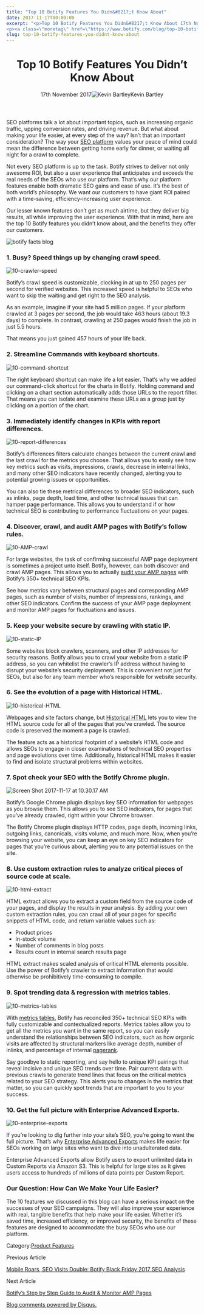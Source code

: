 ```yaml
---
title: "Top 10 Botify Features You Didn&#8217;t Know About"
date: 2017-11-17T00:00:00
excerpt: "<p>Top 10 Botify Features You Didn&#8217;t Know About 17th November 2017Kevin Bartley SEO platforms talk a lot about important topics, such as increasing organic traffic, upping conversion rates, and driving revenue. But what about making your life easier, at every step of the way? Isn&#8217;t that an important consideration? The way your SEO platform values&hellip; </p>
<p><a class=\"moretag\" href=\"https://www.botify.com/blog/top-10-botify-features-you-didnt-know-about\">Read the full article</a></p>"
slug: top-10-botify-features-you-didnt-know-about
---
```


<header class="text-center">
<h1 class="font-internacional font-regular normal text-header-one leading-header-one text-typography-accent-2">Top 10 Botify Features You Didn&#8217;t Know About</h1>
<div class="flex items-center justify-center my-3"><span class="mr-1 font-internacional font-regular normal text-base leading-none text-typography-primary-lighter">17th November 2017</span><img decoding="async" alt="Kevin Bartley" class="rounded-full w-10 h-10" src="//images.ctfassets.net/tp56mevc46jo/3nx7dI37nG2AaSGesccy2i/7913c839ae02f3dc3cb08d2228652b33/kevin_bartley_faceshot.png"><span class="ml-1 font-internacional font-regular normal text-base leading-none text-typography-primary">Kevin Bartley</span></div>
</header>
<p><span class="font-roboto font-regular normal text-base leading-none Markdown__Container"></span></p>
<p>SEO platforms talk a lot about important topics, such as increasing organic traffic, upping conversion rates, and driving revenue. But what about making your life easier, at every step of the way? Isn&#8217;t that an important consideration? The way your <a href="https://www.botify.com/platform" data-internallinksmanager029f6b8e52c="1" title="enterprise seo platform">SEO platform</a> values your peace of mind could mean the difference between getting home early for dinner, or waiting all night for a crawl to complete.</p>
<p>Not every SEO platform is up to the task. Botify strives to deliver not only awesome ROI, but also a user experience that anticipates and exceeds the real needs of the SEOs who use our platform. That&#8217;s why our platform features enable both dramatic SEO gains and ease of use. It&#8217;s the best of both world&#8217;s philosophy. We want our customers to have giant ROI paired with a time-saving, efficiency-increasing user experience.</p>
<p>Our lesser known features don&#8217;t get as much airtime, but they deliver big results, all while improving the user experience. With that in mind, here are the top 10 Botify features you didn&#8217;t know about, and the benefits they offer our customers.</p>
<p><img decoding="async" alt="botify facts blog" src="//images.contentful.com/x3pujrb0lw7o/6styScWX3qKgA0uAmsMiOo/540d4d713968de251d4cb0d98b818f95/botify_facts_blog.png"></p>
<h3 id="1-busy-speed-things-up-by-changing-crawl-speed-">1. Busy? Speed things up by changing crawl speed.</h3>
<p><img decoding="async" alt="10-crawler-speed" src="//images.contentful.com/x3pujrb0lw7o/6kr9jjFicEaEggOSAu02si/82551aba48f9f7e43b25911633475f3f/10-crawler-speed.png"></p>
<p>Botify&#8217;s crawl speed is customizable, clocking in at up to 250 pages per second for verified websites. This increased speed is helpful to SEOs who want to skip the waiting and get right to the SEO analysis.</p>
<p>As an example, imagine if your site had 5 million pages. If your platform crawled at 3 pages per second, the job would take 463 hours (about 19.3 days) to complete. In contrast, crawling at 250 pages would finish the job in just 5.5 hours.</p>
<p>That means you just gained 457 hours of your life back.</p>
<h3 id="2-streamline-commands-with-keyboard-shortcuts-">2. Streamline Commands with keyboard shortcuts.</h3>
<p><img decoding="async" alt="10-command-shortcut" src="//images.contentful.com/x3pujrb0lw7o/2EjZDKENl2QWwuY8w4IIYk/77a6dd832b82304bea203abad3976109/10-command-shortcut.png"></p>
<p>The right keyboard shortcut can make life a lot easier. That&#8217;s why we added our command-click shortcut for the charts in Botify. Holding command and clicking on a chart section automatically adds those URLs to the report filter. That means you can isolate and examine these URLs as a group just by clicking on a portion of the chart.</p>
<h3 id="3-immediately-identify-changes-in-kpis-with-report-differences-">3. Immediately identify changes in KPIs with report differences.</h3>
<p><img decoding="async" alt="10-report-differences" src="//images.contentful.com/x3pujrb0lw7o/3wrpqBaho4EYY4kW0SuEes/eb5e4cb92a9148950ab28bc4bd80fd75/10-report-differences.png"></p>
<p>Botify&#8217;s differences filters calculate changes between the current crawl and the last crawl for the metrics you choose. That allows you to easily see how key metrics such as visits, impressions, crawls, decrease in internal links, and many other SEO indicators have recently changed, alerting you to potential growing issues or opportunities.</p>
<p>You can also tie these metrical differences to broader SEO indicators, such as inlinks, page depth, load time, and other technical issues that can hamper page performance. This allows you to understand if or how technical SEO is contributing to performance fluctuations on your pages.</p>
<h3 id="4-discover-crawl-and-audit-amp-pages-with-botify-s-follow-rules-">4. Discover, crawl, and audit AMP pages with Botify&#8217;s follow rules.</h3>
<p><img decoding="async" alt="10-AMP-crawl" src="//images.contentful.com/x3pujrb0lw7o/2xSBwEgSleWe8kOuGo8wey/765bd0ebdf2e9ca028a91129de3bddaf/10-AMP-crawl.png"></p>
<p>For large websites, the task of confirming successful AMP page deployment is sometimes a project unto itself. Botify, however, can both discover and crawl AMP pages. This allows you to actually <a href="https://www.botify.com/blog/botify's-step-by-step-guide-to-audit-and-monitor-amp-pages">audit your AMP pages</a> with Botify&#8217;s 350+ technical SEO KPIs.</p>
<p>See how metrics vary between structural pages and corresponding AMP pages, such as number of visits, number of impressions, rankings, and other SEO indicators. Confirm the success of your AMP page deployment and monitor AMP pages for fluctuations and issues.</p>
<h3 id="5-keep-your-website-secure-by-crawling-with-static-ip-">5. Keep your website secure by crawling with static IP.</h3>
<p><img decoding="async" alt="10-static-IP" src="//images.contentful.com/x3pujrb0lw7o/5o8vK6cdt6OkiGQGM86qKY/5f86cd4686a1b00557c340a50ba1532e/10-static-IP.png"></p>
<p>Some websites block crawlers, scanners, and other IP addresses for security reasons. Botify allows you to crawl your website from a static IP address, so you can whitelist the crawler&#8217;s IP address without having to disrupt your website&#8217;s security deployment. This is convenient not just for SEOs, but also for any team member who&#8217;s responsible for website security.</p>
<h3 id="6-see-the-evolution-of-a-page-with-historical-html-">6. See the evolution of a page with Historical HTML.</h3>
<p><img decoding="async" alt="10-historical-HTML" src="//images.contentful.com/x3pujrb0lw7o/4ZqTHIgJ3yyi0YAu4wKsSe/e8226636bf17299ccecb13562278092a/10-historical-HTML.png"></p>
<p>Webpages and site factors change, but <a href="https://www.botify.com/blog/historical-html-giving-seos-the-full-picture">Historical HTML</a> lets you to view the HTML source code for all of the pages that you&#8217;ve crawled. The source code is preserved the moment a page is crawled.</p>
<p>The feature acts as a historical footprint of a website&#8217;s HTML code and allows SEOs to engage in closer examinations of technical SEO properties and page evolutions over time. Additionally, historical HTML makes it easier to find and isolate structural problems within websites.</p>
<h3 id="7-spot-check-your-seo-with-the-botify-chrome-plugin-">7. Spot check your SEO with the Botify Chrome plugin.</h3>
<p><img decoding="async" alt="Screen Shot 2017-11-17 at 10.30.17 AM" src="//images.contentful.com/x3pujrb0lw7o/57q2KupXJCsU8ui6O8eiy2/f12aed199f98679ec3f3b1156007ff35/Screen_Shot_2017-11-17_at_10.30.17_AM.png"></p>
<p>Botify&#8217;s Google Chrome plugin displays key SEO information for webpages as you browse them. This allows you to see SEO indicators, for pages that you&#8217;ve already crawled, right within your Chrome browser.</p>
<p>The Botify Chrome plugin displays HTTP codes, page depth, incoming links, outgoing links, canonicals, visits volume, and much more. Now, when you&#8217;re browsing your website, you can keep an eye on key SEO indicators for pages that you&#8217;re curious about, alerting you to any potential issues on the site.</p>
<h3 id="8-use-custom-extraction-rules-to-analyze-critical-pieces-of-source-code-at-scale-">8. Use custom extraction rules to analyze critical pieces of source code at scale.</h3>
<p><img decoding="async" alt="10-html-extract" src="//images.contentful.com/x3pujrb0lw7o/6u5O4bsss8EKwEi00W0OcA/402388fd9739f214746b5a833f8412be/10-html-extract.png"></p>
<p>HTML extract allows you to extract a custom field from the source code of your pages, and display the results in your analysis. By adding your own custom extraction rules, you can crawl all of your pages for specific snippets of HTML code, and return variable values such as:</p>
<ul>
<li>Product prices</li>
<li>In-stock volume</li>
<li>Number of comments in blog posts</li>
<li>Results count in internal search results page</li>
</ul>
<p>HTML extract makes scaled analysis of critical HTML elements possible. Use the power of Botify&#8217;s crawler to extract information that would otherwise be prohibitively time-consuming to compile.</p>
<h3 id="9-spot-trending-data-regression-with-metrics-tables-">9. Spot trending data &amp; regression with metrics tables.</h3>
<p><img decoding="async" alt="10-metrics-tables" src="//images.contentful.com/x3pujrb0lw7o/6hxotTM5QkEQ8e2au02wQ4/dd7780992f57e0fbb95e25f937910c1b/10-metrics-tables.png"></p>
<p>With <a href="http://ww2.botify.com/l/229872/2017-11-02/smtn">metrics tables</a>, Botify has reconciled 350+ technical SEO KPIs with fully customizable and contextualized reports. Metrics tables allow you to get all the metrics you want in the same report, so you can easily understand the relationships between SEO indicators, such as how organic visits are affected by structural markers like average depth, number of inlinks, and percentage of internal <a href="https://www.botify.com/learn/basics/pagerank" data-internallinksmanager029f6b8e52c="8" title="page rank" target="_blank" rel="noopener">pagerank</a>.</p>
<p>Say goodbye to static reporting, and say hello to unique KPI pairings that reveal incisive and unique SEO trends over time. Pair current data with previous crawls to generate trend lines that focus on the critical metrics related to your SEO strategy. This alerts you to changes in the metrics that matter, so you can quickly spot trends that are important to you to your success.</p>
<h3 id="10-get-the-full-picture-with-enterprise-advanced-exports-">10. Get the full picture with Enterprise Advanced Exports.</h3>
<p><img decoding="async" alt="10-enterprise-exports" src="//images.contentful.com/x3pujrb0lw7o/6xyxHNYs6swsOqoA4ywmgC/ceb089600a0f0e8ed9b3c65557e1825d/10-enterprise-exports.png"></p>
<p>If you&#8217;re looking to dig further into your site&#8217;s SEO, you&#8217;re going to want the full picture. That&#8217;s why <a href="https://www.botify.com/blog/enterprise-advanced-exports-unequalled-data-for-your-deep-dives">Enterprise Advanced Exports</a> makes life easier for SEOs working on large sites who want to dive into unadulterated data.</p>
<p>Enterprise Advanced Exports allow Botify users to export unlimited data in Custom Reports via Amazon S3. This is helpful for large sites as it gives users access to hundreds of millions of data points per Custom Report.</p>
<h3 id="our-question-how-can-we-make-your-life-easier-">Our Question: How Can We Make Your Life Easier?</h3>
<p>The 10 features we discussed in this blog can have a serious impact on the successes of your SEO campaigns. They will also improve your experience with real, tangible benefits that help make your life easier. Whether it&#8217;s saved time, increased efficiency, or improved security, the benefits of these features are designed to accommodate the busy SEOs who use our platform.</p>
<div class="tags leading-big border-t border-b border-brand-quaternary-lighter mt-4"><span class="mr-1 font-roboto font-regular normal text-base leading-none">Category:</span><span><a class="uppercase text-typography-accent-1" href="/platform">Product Features</a></span></div>
<footer class="flex justify-center my-5 mx-5">
<div class="mr-1 w-1/2 text-right">
<p><span class="font-internacional font-regular normal text-base leading-none text-typography-primary">Previous Article</span></p>
<p><a class="inline-block mt-2" href="/blog/mobile-roars-seo-visits-double-botify-black-friday-2017-seo-analysis"><span class="font-roboto font-regular normal text-base leading-none text-typography-accent-4">Mobile Roars, SEO Visits Double: Botify Black Friday 2017 SEO Analysis </span></a></p>
</div>
<div class="ml-1 w-1/2">
<p><span class="font-internacional font-regular normal text-base leading-none text-typography-primary">Next Article</span></p>
<p><a class="inline-block mt-2" href="/blog/botify's-step-by-step-guide-to-audit-and-monitor-amp-pages"><span class="font-roboto font-regular normal text-base leading-none text-typography-accent-4">Botify&#8217;s Step by Step Guide to Audit &amp; Monitor AMP Pages</span></a></p>
</div>
</footer>
<div shortname="botify" title="Top 10 Botify Features You Didn't Know About" url="https://www.botify.com/blog/top-10-botify-features-you-didnt-know-about">
<div id="disqus_thread_old"></div>
<p><a class="dsq-brlink" href="http://disqus.com">Blog comments powered by <span class="logo-disqus">Disqus</span>.</a></p>
</div>
